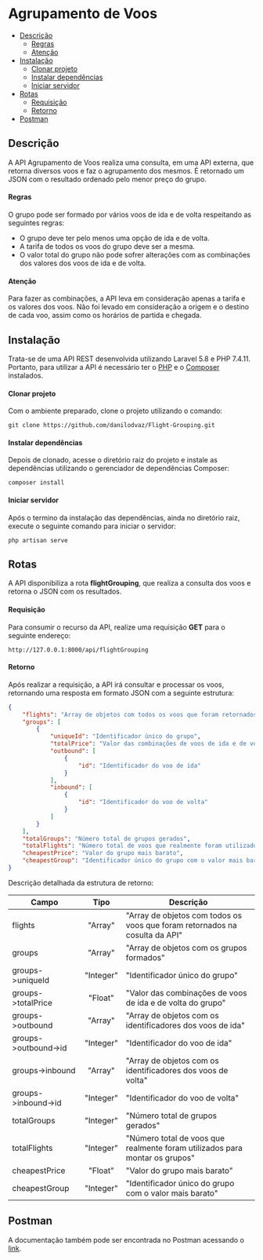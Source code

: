 # Agrupamento de Voos

- [Descrição](#descrição)
  - [Regras](#regras)
  - [Atenção](#atenção)
- [Instalação](#instalação)
  - [Clonar projeto](#clonar-projeto)
  - [Instalar dependências](#instalar-dependências)
  - [Iniciar servidor](#iniciar-servidor)
- [Rotas](#rotas)
  - [Requisição](#requisição)
  - [Retorno](#retorno)
- [Postman](#postman)

## Descrição

A API Agrupamento de Voos realiza uma consulta, em uma API externa, que retorna diversos voos e faz o agrupamento dos mesmos. É retornado um JSON com o resultado ordenado pelo menor preço do grupo.

#### Regras

O grupo pode ser formado por vários voos de ida e de volta respeitando as seguintes regras:

- O grupo deve ter pelo menos uma opção de ida e de volta.
- A tarifa de todos os voos do grupo deve ser a mesma.
- O valor total do grupo não pode sofrer alterações com as combinações dos valores dos voos de ida e de volta.

#### Atenção

Para fazer as combinações, a API leva em consideração apenas a tarifa e os valores dos voos. Não foi levado em consideração a origem e o destino de cada voo, assim como os horários de partida e chegada.

## Instalação

Trata-se de uma API REST desenvolvida utilizando Laravel 5.8 e PHP 7.4.11. Portanto, para utilizar a API é necessário ter o [PHP](https://www.php.net/downloads.php) e o [Composer](https://getcomposer.org/download/) instalados.

#### Clonar projeto

Com o ambiente preparado, clone o projeto utilizando o comando:
```
git clone https://github.com/danilodvaz/Flight-Grouping.git
```

#### Instalar dependências

Depois de clonado, acesse o diretório raiz do projeto e instale as dependências utilizando o gerenciador de dependências Composer:
```
composer install
```

#### Iniciar servidor

Após o termino da instalação das dependências, ainda no diretório raiz, execute o seguinte comando para iniciar o servidor:
```
php artisan serve
```

## Rotas

A API disponibiliza a rota **flightGrouping**, que realiza a consulta dos voos e retorna o JSON com os resultados.

#### Requisição

Para consumir o recurso da API, realize uma requisição **GET** para o seguinte endereço:
```
http://127.0.0.1:8000/api/flightGrouping
```

#### Retorno

Após realizar a requisição, a API irá consultar e processar os voos, retornando uma resposta em formato JSON com a seguinte estrutura:

```json
{
    "flights": "Array de objetos com todos os voos que foram retornados na cosulta da API",
    "groups": [
        {
            "uniqueId": "Identificador único do grupo",
            "totalPrice": "Valor das combinações de voos de ida e de volta do grupo",
            "outbound": [
                {
                    "id": "Identificador do voo de ida"
                }
            ],
            "inbound": [
                {
                    "id": "Identificador do voo de volta"
                }
            ]
        }
    ],
    "totalGroups": "Número total de grupos gerados",
    "totalFlights": "Número total de voos que realmente foram utilizados para montar os grupos",
    "cheapestPrice": "Valor do grupo mais barato",
    "cheapestGroup": "Identificador único do grupo com o valor mais barato"
}
```

Descrição detalhada da estrutura de retorno:

| Campo | Tipo | Descrição |
| --- | :---: | --- |
| flights | "Array" | "Array de objetos com todos os voos que foram retornados na cosulta da API" |
| groups | "Array" | "Array de objetos com os grupos formados" |
| groups->uniqueId | "Integer" | "Identificador único do grupo" |
| groups->totalPrice | "Float" | "Valor das combinações de voos de ida e de volta do grupo" |
| groups->outbound | "Array" | "Array de objetos com os identificadores dos voos de ida" |
| groups->outbound->id | "Integer" | "Identificador do voo de ida" |
| groups->inbound | "Array" | "Array de objetos com os identificadores dos voos de volta" |
| groups->inbound->id | "Integer" | "Identificador do voo de volta" |
| totalGroups | "Integer" | "Número total de grupos gerados" |
| totalFlights | "Integer" | "Número total de voos que realmente foram utilizados para montar os grupos" |
| cheapestPrice | "Float" | "Valor do grupo mais barato" |
| cheapestGroup | "Integer" | "Identificador único do grupo com o valor mais barato" |

## Postman

A documentação também pode ser encontrada no Postman acessando o [link](https://documenter.getpostman.com/view/13333287/TVYM5GDY#agrupamento-de-voos).

